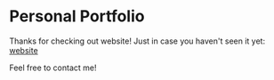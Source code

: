 # Personal Portfolio 

Thanks for checking out website! Just in case you haven't seen it yet: <a href="pangpangguy.github.io">website</a>

Feel free to contact me!
